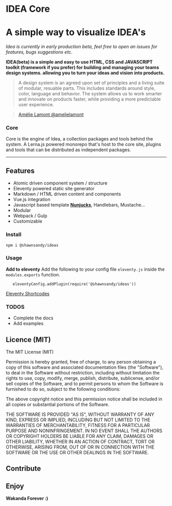 # IDEA Core

# A simple way to visualize IDEA's

_Idea is currently in early production beta, feel free to open an issues for features, bugs suggestions etc._

**IDEA(beta) is a simple and easy to use HTML, CSS and JAVASCRIPT toolkit (framework if you prefer) for building and managing your teams design systems. allowing you to turn your ideas and vision into products.**

> A design system is an agreed upon set of principles and a living suite of modular, resuable parts. This includes standards around style, color, language and behavior. The system allows us to work smarter and innovate on products faster, while providing a more predictable user experience.

> [Amélie Lamont @amelielamont](https://twitter.com/amelielamont/status/1072917354819059713)

### Core

Core is the engine of Idea, a collection packages and tools behind the system. A Lerna.js powered monorepo that's host to the core site, plugins and tools that can be distributed as independent packages.

---

## Features

* Atomic driven component system / structure
* Eleventy powered static site generator
* Markdown / HTML driven content and components
* Vue.js integration
* Javascript based template **[Nunjucks](https://mozilla.github.io/nunjucks/)**, Handlebars, Mustache...
* Modular
* Webpack / Gulp
* Customizable

### Install

```
npm i @shawnsandy/ideas
```

### Usage

 **Add to eleventy** Add the following to your config file `eleventy.js` inside the `modules.exports` function.

```
   eleventyConfig.addPlugin(require('@shawnsandy/ideas'))
 ```

 [Eleventy Shortcodes](./ELEVENTY.md)

### TODOS

* Complete the docs
* Add examples

## Licence (MIT)

The MIT License (MIT)

Permission is hereby granted, free of charge, to any person obtaining a copy of this software and associated documentation files (the "Software"), to deal in the Software without restriction, including without limitation the rights to use, copy, modify, merge, publish, distribute, sublicense, and/or sell copies of the Software, and to permit persons to whom the Software is furnished to do so, subject to the following conditions:

The above copyright notice and this permission notice shall be included in all copies or substantial portions of the Software.

THE SOFTWARE IS PROVIDED "AS IS", WITHOUT WARRANTY OF ANY KIND, EXPRESS OR IMPLIED, INCLUDING BUT NOT LIMITED TO THE WARRANTIES OF MERCHANTABILITY, FITNESS FOR A PARTICULAR PURPOSE AND NONINFRINGEMENT. IN NO EVENT SHALL THE AUTHORS OR COPYRIGHT HOLDERS BE LIABLE FOR ANY CLAIM, DAMAGES OR OTHER LIABILITY, WHETHER IN AN ACTION OF CONTRACT, TORT OR OTHERWISE, ARISING FROM, OUT OF OR IN CONNECTION WITH THE SOFTWARE OR THE USE OR OTHER DEALINGS IN THE SOFTWARE.

## Contribute

## Enjoy

**Wakanda Forever :)**

